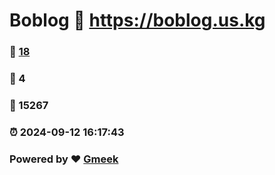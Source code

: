 # Boblog :link: https://boblog.us.kg 
### :page_facing_up: [18](https://boblog.us.kg/tag.html) 
### :speech_balloon: 4 
### :hibiscus: 15267 
### :alarm_clock: 2024-09-12 16:17:43 
### Powered by :heart: [Gmeek](https://github.com/Meekdai/Gmeek)
